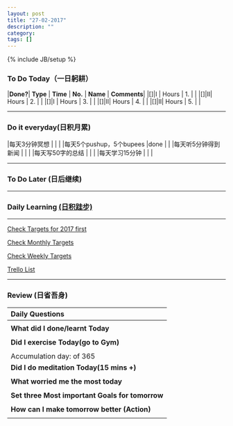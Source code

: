```yaml
---
layout: post
title: "27-02-2017"
description: ""
category: 
tags: []
---
```

{% include JB/setup %}



### To Do Today（一日躬耕）

|**Done?**| **Type** | **Time**   | **No.** | **Name** | **Comments**|
|[]|I |  Hours    | 1. |	 | 
|[]|II|  Hours  | 2. |	|
|[]|I |  Hours    | 3. |	 |
|[]|II|  Hours  | 4. |	 |
|[]|II|  Hours    | 5. | |

---

### Do it everyday(日积月累)

|每天3分钟冥想             | | 	  |
|每天5个pushup，5个bupees   |done |     |
|每天听5分钟得到新闻      | |	  |
|每天写50字的总结			 | |    |
|每天学习15分钟            | |    |

---

### To Do Later (日后继续) 


---

### Daily Learning [(日积跬步)](https://yitianxu.github.io/2017/01/05/learning-summary)


---

[Check Targets for 2017 first](https://yitianxu.github.io/2016/12/30/resolution-for-2017)

[Check Monthly Targets](https://yitianxu.github.io/pages/monthly%20targets/Monthly)

[Check Weekly Targets](https://yitianxu.github.io/pages/weekly%20targets/Weekly%20Targets) 

[Trello List](https://trello.com/b/oYub62ID/goal-of-year-2016-2017)

---

### Review (日省吾身)

| Daily Questions                   |                                           
|:----------------------------------|
|                                   |
| **What did I done/learnt Today**| 
|    |
| **Did I exercise Today(go to Gym)**|          
|     |
| Accumulation day:  of 365   |
| **Did I do meditation Today(15 mins +)**|          
|     |
|**What worried me the most today**|
|                                |
|**Set three Most important Goals for tomorrow**|
|                                        |
|**How can I make tomorrow better (Action)**|
|                          |
